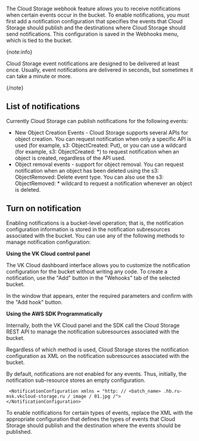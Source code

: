 The Cloud Storage webhook feature allows you to receive notifications when certain events occur in the bucket. To enable notifications, you must first add a notification configuration that specifies the events that Cloud Storage should publish and the destinations where Cloud Storage should send notifications. This configuration is saved in the Webhooks menu, which is tied to the bucket.

{note:info}

Cloud Storage event notifications are designed to be delivered at least once. Usually, event notifications are delivered in seconds, but sometimes it can take a minute or more.

{/note}

## List of notifications

Currently Cloud Storage can publish notifications for the following events:

- New Object Creation Events - Cloud Storage supports several APIs for object creation. You can request notification when only a specific API is used (for example, s3: ObjectCreated: Put), or you can use a wildcard (for example, s3: ObjectCreated: \*) to request notification when an object is created, regardless of the API used.
- Object removal events - support for object removal. You can request notification when an object has been deleted using the s3: ObjectRemoved: Delete event type. You can also use the s3: ObjectRemoved: \* wildcard to request a notification whenever an object is deleted.

## Turn on notification

Enabling notifications is a bucket-level operation; that is, the notification configuration information is stored in the notification subresources associated with the bucket. You can use any of the following methods to manage notification configuration:

**Using the VK Cloud control panel**

The VK Cloud dashboard interface allows you to customize the notification configuration for the bucket without writing any code. To create a notification, use the "Add" button in the "Wehooks" tab of the selected bucket.

In the window that appears, enter the required parameters and confirm with the "Add hook" button.

**Using the AWS SDK Programmatically**

Internally, both the VK Cloud panel and the SDK call the Cloud Storage REST API to manage the notification subresources associated with the bucket.

Regardless of which method is used, Cloud Storage stores the notification configuration as XML on the notification subresources associated with the bucket.

By default, notifications are not enabled for any events. Thus, initially, the notification sub-resource stores an empty configuration.

```console
 <NotificationConfiguration xmlns = "http: // <batch_name> .hb.ru-msk.vkcloud-storage.ru / image / 01.jpg /"> 
</NotificationConfiguration>
```

To enable notifications for certain types of events, replace the XML with the appropriate configuration that defines the types of events that Cloud Storage should publish and the destination where the events should be published.
